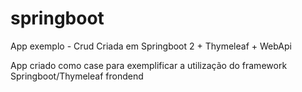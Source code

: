 # springboot
App exemplo - Crud Criada em Springboot 2 + Thymeleaf + WebApi

App criado como case para exemplificar a utilização do framework Springboot/Thymeleaf frondend
